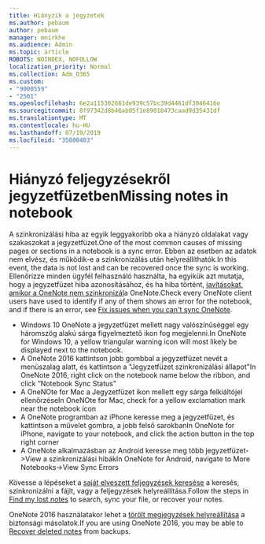 ```yaml
---
title: Hiányzik a jegyzetek
ms.author: pebaum
author: pebaum
manager: mnirkhe
ms.audience: Admin
ms.topic: article
ROBOTS: NOINDEX, NOFOLLOW
localization_priority: Normal
ms.collection: Adm_O365
ms.custom:
- "9000559"
- "2501"
ms.openlocfilehash: 6e2a115302661de939c57bc39d4461df3046416e
ms.sourcegitcommit: 8f97342d8b46ab05f1e89018473caad9d35431df
ms.translationtype: MT
ms.contentlocale: hu-HU
ms.lasthandoff: 07/19/2019
ms.locfileid: "35800403"
---
```

# <a name="missing-notes-in-notebook"></a><span data-ttu-id="f009a-102">Hiányzó feljegyzésekről jegyzetfüzetben</span><span class="sxs-lookup"><span data-stu-id="f009a-102">Missing notes in notebook</span></span>

<span data-ttu-id="f009a-103">A szinkronizálási hiba az egyik leggyakoribb oka a hiányzó oldalakat vagy szakaszokat a jegyzetfüzet.</span><span class="sxs-lookup"><span data-stu-id="f009a-103">One of the most common causes of missing pages or sections in a notebook is a sync error.</span></span> <span data-ttu-id="f009a-104">Ebben az esetben az adatok nem elvész, és működik-e a szinkronizálás után helyreállíthatók.</span><span class="sxs-lookup"><span data-stu-id="f009a-104">In this event, the data is not lost and can be recovered once the sync is working.</span></span> <span data-ttu-id="f009a-105">Ellenőrizze minden ügyfél felhasználó használta, ha egyikük azt mutatja, hogy a jegyzetfüzet hiba azonosításához, és ha hiba történt, [javításokat, amikor a OneNote nem szinkronizál](https://support.office.com/article/299495ef-66d1-448f-90c1-b785a6968d45)a OneNote.</span><span class="sxs-lookup"><span data-stu-id="f009a-105">Check every OneNote client users have used to identify if any of them shows an error for the notebook, and if there is an error, see [Fix issues when you can't sync OneNote](https://support.office.com/article/299495ef-66d1-448f-90c1-b785a6968d45).</span></span>

- <span data-ttu-id="f009a-106">Windows 10 OneNote a jegyzetfüzet mellett nagy valószínűséggel egy háromszög alakú sárga figyelmeztető ikon fog megjelenni.</span><span class="sxs-lookup"><span data-stu-id="f009a-106">In OneNote for Windows 10, a yellow triangular warning icon will most likely be displayed next to the notebook.</span></span>
- <span data-ttu-id="f009a-107">A OneNote 2016 kattintson jobb gombbal a jegyzetfüzet nevét a menüszalag alatt, és kattintson a "Jegyzetfüzet szinkronizálási állapot"</span><span class="sxs-lookup"><span data-stu-id="f009a-107">In OneNote 2016, right click on the notebook name below the ribbon, and click “Notebook Sync Status”</span></span>
- <span data-ttu-id="f009a-108">A OneNOte for Mac a Jegyzetfüzet ikon mellett egy sárga felkiáltójel ellenőrzése</span><span class="sxs-lookup"><span data-stu-id="f009a-108">In OneNOte for Mac, check for a yellow exclamation mark near the notebook icon</span></span>
- <span data-ttu-id="f009a-109">A OneNote programban az iPhone keresse meg a jegyzetfüzet, és kattintson a művelet gombra, a jobb felső sarokban</span><span class="sxs-lookup"><span data-stu-id="f009a-109">In OneNote for iPhone, navigate to your notebook, and click the action button in the top right corner</span></span>
- <span data-ttu-id="f009a-110">A OneNote alkalmazásban az Android keresse meg több jegyzetfüzet->View a szinkronizálási hibák</span><span class="sxs-lookup"><span data-stu-id="f009a-110">In OneNote for Android, navigate to More Notebooks->View Sync Errors</span></span>

<span data-ttu-id="f009a-111">Kövesse a lépéseket a [saját elveszett feljegyzések keresése](https://support.office.com/article/32cb2bd7-afe7-44d2-a711-398a88421287) a keresés, szinkronizálni a fájlt, vagy a feljegyzések helyreállítása.</span><span class="sxs-lookup"><span data-stu-id="f009a-111">Follow the steps in [Find my lost notes](https://support.office.com/article/32cb2bd7-afe7-44d2-a711-398a88421287) to search, sync your file, or recover your notes.</span></span>

<span data-ttu-id="f009a-112">OneNote 2016 használatakor lehet a [törölt megjegyzések helyreállítása](https://support.office.com/article/32ed1036-74fd-4c21-bc28-033a486e6b14) a biztonsági másolatok.</span><span class="sxs-lookup"><span data-stu-id="f009a-112">If you are using OneNote 2016, you may be able to [Recover deleted notes](https://support.office.com/article/32ed1036-74fd-4c21-bc28-033a486e6b14) from backups.</span></span>